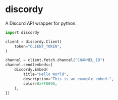 # discordy
A Discord API wrapper for python.

```py
import discordy

client = discordy.Client(
    token="CLIENT_TOKEN",
)

channel = client.fetch.channel("CHANNEL_ID")
channel.send(embeds=[
    discordy.Embed(
        title="Hello World",
        description="This is an example embed.",
        color=0xFF0000,
    ),
])
```